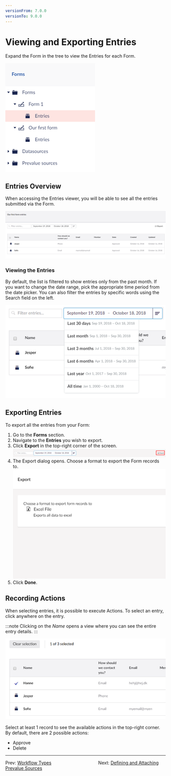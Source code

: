 ```yaml
---
versionFrom: 7.0.0
versionTo: 9.0.0
---
```


# Viewing and Exporting Entries

Expand the Form in the tree to view the Entries for each Form.

![Tree](images/tree.png)

## Entries Overview

When accessing the Entries viewer, you will be able to see all the entries submitted via the Form.

![Entries viewer](images/EntriesViewer.png)

### Viewing the Entries

By default, the list is filtered to show entries only from the past month. If you want to change the date range, pick the appropriate time period from the date picker. You can also filter the entries by specific words using the Search field on the left.

![Filter](images/Filter.png)

## Exporting Entries

To export all the entries from your Form:

1. Go to the **Forms** section.
2. Navigate to the **Entries** you wish to export.
3. Click **Export** in the top-right corner of the screen.
    ![Export button](images/Export.png)
4. The Export dialog opens. Choose a format to export the Form records to.
    ![Export all dialog](images/ExportAllDialog.png)
5. Click **Done**.

## Recording Actions

When selecting entries, it is possible to execute Actions. To select an entry, click anywhere on the entry.

:::note
Clicking on the *Name* opens a view where you can see the entire entry details.
:::

![Record bulk actions](images/BulkActions.png)

Select at least 1 record to see the available actions in the top-right corner. By default, there are 2 possible actions:

- Approve
- Delete

---

Prev: [Workflow Types](../Attaching-Workflows/Workflow-Types/index-v9.md) &emsp; &emsp; &emsp; &emsp; &emsp; &emsp; &emsp; &emsp; Next: [Defining and Attaching Prevalue Sources](../Defining-and-Attaching-Prevaluesources/index.md)
